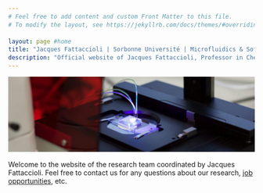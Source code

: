 ```yaml
---
# Feel free to add content and custom Front Matter to this file.
# To modify the layout, see https://jekyllrb.com/docs/themes/#overriding-theme-defaults

layout: page #home
title: "Jacques Fattaccioli | Sorbonne Université | Microfluidics & Soft Matter"
description: "Official website of Jacques Fattaccioli, Professor in Chemistry at Sorbonne Université. Research in microfluidics, soft matter, biophysics, and biotech innovation."
---
```


![cropped-img_0571.jpg](./assets/images/cropped-img_0571.jpg)

Welcome to the website of the research team coordinated by Jacques Fattaccioli. Feel free to contact us for any questions about our research, [job opportunities](https://fattaccioli.github.io/positions), etc.